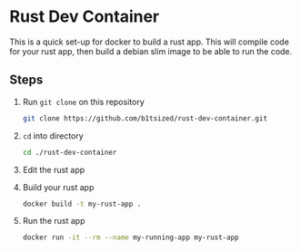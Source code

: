 # Rust Dev Container

This is a quick set-up for docker to build a rust app. This will compile code for your rust app, then build a debian slim image to be able to run the code.

## Steps

1. Run `git clone` on this repository

    ```bash
    git clone https://github.com/b1tsized/rust-dev-container.git
    ```

2. `cd` into directory

    ```bash
    cd ./rust-dev-container
    ```

3. Edit the rust app

4. Build your rust app

    ```bash
    docker build -t my-rust-app .
    ```

5. Run the rust app

    ```bash
    docker run -it --rm --name my-running-app my-rust-app
    ```